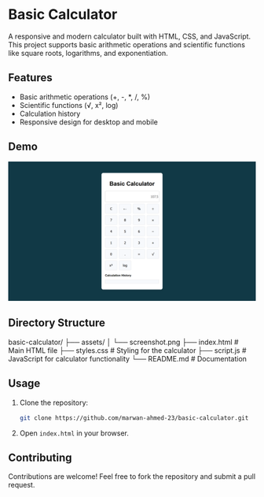 # Basic Calculator

A responsive and modern calculator built with HTML, CSS, and JavaScript. This project supports basic arithmetic operations and scientific functions like square roots, logarithms, and exponentiation.


## Features
- Basic arithmetic operations (+, -, *, /, %)
- Scientific functions (√, x², log)
- Calculation history
- Responsive design for desktop and mobile

## Demo

![Basic calculator Demo](assets/screenshot.png "Demo of Basic calculator App")

## Directory Structure

basic-calculator/ 
├── assets/
│   └── screenshot.png
├── index.html                 # Main HTML file 
├── styles.css                 # Styling for the calculator 
├── script.js                  # JavaScript for calculator functionality 
└── README.md                  # Documentation

## Usage
1. Clone the repository:

    ```bash
    git clone https://github.com/marwan-ahmed-23/basic-calculator.git
    ```

2. Open `index.html` in your browser.

## Contributing

Contributions are welcome! Feel free to fork the repository and submit a pull request.
